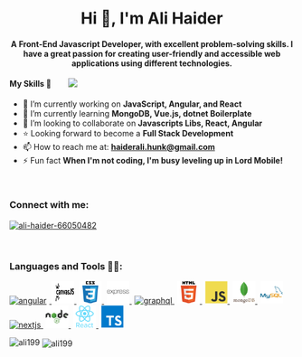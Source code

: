 <h1 align="center">Hi 👋, I'm Ali Haider</h1>
<h4 align="center">A Front-End Javascript Developer, with excellent problem-solving skills. I have a great passion for creating user-friendly and accessible web applications using different technologies.</h4>

<img align="right" width="400" src="https://globaleducation.s3.ap-south-1.amazonaws.com/globaledu/gif/front-end-development.gif" />

<h4 align="left">My Skills 🚀</h4>

- 🔭 I’m currently working on **JavaScript, Angular, and React**
- 🌱 I’m currently learning **MongoDB, Vue.js, dotnet Boilerplate**
- 👯 I’m looking to collaborate on **Javascripts Libs, React, Angular**
- ⭐ Looking forward to become a **Full Stack Development**
- 📫 How to reach me at: **haiderali.hunk@gmail.com**
- ⚡ Fun fact **When I'm not coding, I'm busy leveling up in Lord Mobile!**

<p align="left"></p>
<br />

<h3 align="left">Connect with me:</h3>
<p align="left">
<a href="https://linkedin.com/in/ali-haider-66050482" target="blank"><img align="center" src="https://raw.githubusercontent.com/rahuldkjain/github-profile-readme-generator/master/src/images/icons/Social/linked-in-alt.svg" alt="ali-haider-66050482" height="30" width="40" /></a>
</p>
<br />

<h3 align="left">Languages and Tools 🔧🔨:</h3>
<p align="left"> <a href="https://angular.io" target="_blank" rel="noreferrer"> <img src="https://angular.io/assets/images/logos/angular/angular.svg" alt="angular" width="40" height="40" style="margin-right: 5px;" /> </a> <a href="https://canvasjs.com" target="_blank" rel="noreferrer" style="margin-right: 5px;"> <img src="https://raw.githubusercontent.com/Hardik0307/Hardik0307/master/assets/canvasjs-charts.svg" alt="canvasjs" width="40" height="40"/> </a> <a href="https://www.w3schools.com/css/" target="_blank" rel="noreferrer" style="margin-right: 5px;"> <img src="https://raw.githubusercontent.com/devicons/devicon/master/icons/css3/css3-original-wordmark.svg" alt="css3" width="40" height="40"/> </a> <a href="https://expressjs.com" target="_blank" rel="noreferrer" style="margin-right: 5px;"> <img src="https://raw.githubusercontent.com/devicons/devicon/master/icons/express/express-original-wordmark.svg" alt="express" width="40" height="40"/> </a> <a href="https://graphql.org" target="_blank" rel="noreferrer" style="margin-right: 5px;"> <img src="https://www.vectorlogo.zone/logos/graphql/graphql-icon.svg" alt="graphql" width="40" height="40"/> </a> <a href="https://www.w3.org/html/" target="_blank" rel="noreferrer" style="margin-right: 5px;"> <img src="https://raw.githubusercontent.com/devicons/devicon/master/icons/html5/html5-original-wordmark.svg" alt="html5" width="40" height="40"/> </a> <a href="https://developer.mozilla.org/en-US/docs/Web/JavaScript" target="_blank" rel="noreferrer" style="margin-right: 5px;"> <img src="https://raw.githubusercontent.com/devicons/devicon/master/icons/javascript/javascript-original.svg" alt="javascript" width="40" height="40"/> </a> <a href="https://www.mongodb.com/" target="_blank" rel="noreferrer" style="margin-right: 5px;"> <img src="https://raw.githubusercontent.com/devicons/devicon/master/icons/mongodb/mongodb-original-wordmark.svg" alt="mongodb" width="40" height="40"/> </a> <a href="https://www.mysql.com/" target="_blank" rel="noreferrer" style="margin-right: 5px;"> <img src="https://raw.githubusercontent.com/devicons/devicon/master/icons/mysql/mysql-original-wordmark.svg" alt="mysql" width="40" height="40"/> </a> <a href="https://nextjs.org/" target="_blank" rel="noreferrer" style="margin-right: 5px;"> <img src="https://cdn.worldvectorlogo.com/logos/nextjs-2.svg" alt="nextjs" width="40" height="40"/> </a> <a href="https://nodejs.org" target="_blank" rel="noreferrer" style="margin-right: 5px;"> <img src="https://raw.githubusercontent.com/devicons/devicon/master/icons/nodejs/nodejs-original-wordmark.svg" alt="nodejs" width="40" height="40"/> </a> <a href="https://reactjs.org/" target="_blank" rel="noreferrer" style="margin-right: 5px;"> <img src="https://raw.githubusercontent.com/devicons/devicon/master/icons/react/react-original-wordmark.svg" alt="react" width="40" height="40"/> </a> <a href="https://www.typescriptlang.org/" target="_blank" rel="noreferrer" style="margin-right: 5px;"> <img src="https://raw.githubusercontent.com/devicons/devicon/master/icons/typescript/typescript-original.svg" alt="typescript" width="40" height="40"/> </a> </p>

<p><img align="left" src="https://github-readme-stats.vercel.app/api/top-langs?username=ali199&show_icons=true&locale=en&layout=compact" alt="ali199" /></p>

<p>&nbsp;<img align="center" src="https://github-readme-stats.vercel.app/api?username=ali199&show_icons=true&locale=en" alt="ali199" /></p>
